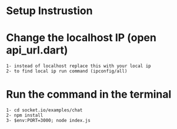# Setup Instrustion 

 # Change the localhost IP (open api_url.dart)
    1- instead of localhost replace this with your local ip
    2- to find local ip run command (ipconfig/all)

    
   
 # Run the command in the terminal 
    1- cd socket.io/examples/chat
    2- npm install
    3- $env:PORT=3000; node index.js       
